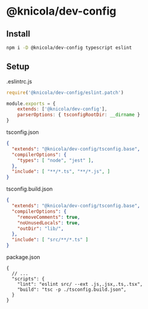 # @knicola/dev-config

## Install
```sh
npm i -D @knicola/dev-config typescript eslint
```

## Setup

.eslintrc.js
```js
require('@knicola/dev-config/eslint.patch')

module.exports = {
    extends: ['@knicola/dev-config'],
    parserOptions: { tsconfigRootDir: __dirname }
}
```

tsconfig.json
```json
{
  "extends": "@knicola/dev-config/tsconfig.base",
  "compilerOptions": {
    "types": [ "node", "jest" ],
  },
  "include": [ "**/*.ts", "**/*.js", ]
}
```

tsconfig.build.json
```json
{
  "extends": "@knicola/dev-config/tsconfig.base",
  "compilerOptions": {
    "removeComments": true,
    "noUnusedLocals": true,
    "outDir": "lib/",
  },
  "include": [ "src/**/*.ts" ]
}
```

package.json
```jsonc
{
  // ...
  "scripts": {
    "lint": "eslint src/ --ext .js,.jsx,.ts,.tsx",
    "build": "tsc -p ./tsconfig.build.json",
  }
}
```
